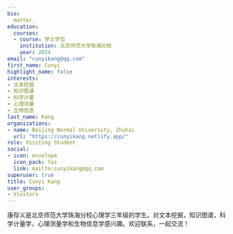 ```yaml
---
bio: 
  matter.
education:
  courses:
  - course: 学士学位
    institution: 北京师范大学珠海分校
    year: 2024
email: "cunyikang@qq.com"
first_name: Cunyi
highlight_name: false
interests:
- 文本挖掘
- 知识图谱
- 科学计量
- 心理测量
- 生物信息
last_name: Kang
organizations:
- name: Beijing Normal University, Zhuhai
  url: "https://cunyikang.netlify.app/"
role: Visiting Student
social:
- icon: envelope
  icon_pack: fas
  link: mailto:cunyikang@qq.com
superuser: true
title: Cunyi Kang
user_groups:
- Visitors
---
```


康存义是北京师范大学珠海分校心理学三年级的学生。对文本挖掘，知识图谱，科学计量学，心理测量学和生物信息学感兴趣。欢迎联系，一起交流！
